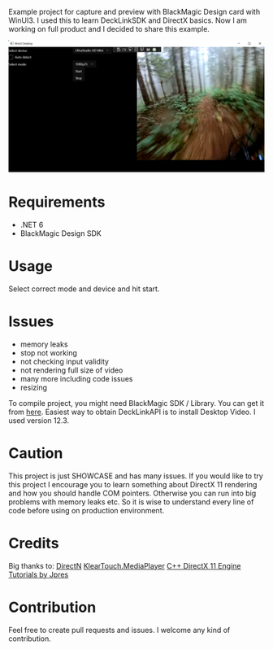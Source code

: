 Example project for capture and preview with BlackMagic Design card with WinUI3. I used this to learn DeckLinkSDK and DirectX basics. Now I am working on full product and I decided to share this example.

![Application preview](preview.png)

# Requirements
- .NET 6
- BlackMagic Design SDK

# Usage
Select correct mode and device and hit start.

# Issues
- memory leaks
- stop not working
- not checking input validity
- not rendering full size of video
- many more including code issues
- resizing

To compile project, you might need BlackMagic SDK / Library. You can get it from [here](https://www.blackmagicdesign.com/developer/product/capture-and-playback). Easiest way to obtain DeckLinkAPI is to install Desktop Video. I used version 12.3.

# Caution
This project is just SHOWCASE and has many issues. If you would like to try this project I encourage you to learn something about DirectX 11 rendering and how you should handle COM pointers. Otherwise you can run into big problems with memory leaks etc. So it is wise to understand every line of code before using on production environment.

# Credits
Big thanks to:
[DirectN](https://github.com/smourier/DirectN)
[KlearTouch.MediaPlayer](https://github.com/KlearTouch/KlearTouch.MediaPlayer)
[C++ DirectX 11 Engine Tutorials by Jpres](https://www.youtube.com/playlist?list=PLcacUGyBsOIBlGyQQWzp6D1Xn6ZENx9Y2)

# Contribution
Feel free to create pull requests and issues. I welcome any kind of contribution.